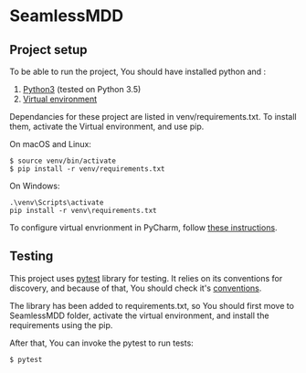 # SeamlessMDD

## Project setup

To be able to run the project, You should have installed python and :

1. [Python3](https://www.python.org/) (tested on Python 3.5)
2. [Virtual environment](https://packaging.python.org/guides/installing-using-pip-and-virtual-environments/)

Dependancies for these project are listed in venv/requirements.txt. To install them, activate the Virtual environment, and use pip.

On macOS and Linux:
```
$ source venv/bin/activate
$ pip install -r venv/requirements.txt
```

On Windows:
```
.\venv\Scripts\activate
pip install -r venv\requirements.txt
```

To configure virtual envrionment in PyCharm, follow [these instructions](https://www.jetbrains.com/help/pycharm/creating-virtual-environment.html).

## Testing

This project uses [pytest](https://docs.pytest.org/en/latest/) library for testing. It relies on its conventions for discovery, and because of that, You should check it's [conventions](https://docs.pytest.org/en/latest/goodpractices.html#test-discovery).

The library has been added to requirements.txt, so You should first move to SeamlessMDD folder, activate the virtual environment, and install the requirements using the pip.

After that, You can invoke the pytest to run tests:
```
$ pytest
```

